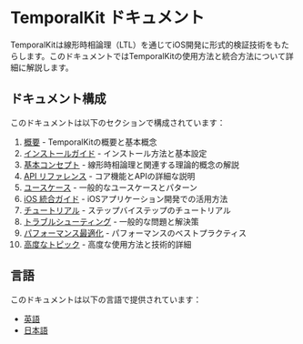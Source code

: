 # TemporalKit ドキュメント

TemporalKitは線形時相論理（LTL）を通じてiOS開発に形式的検証技術をもたらします。このドキュメントではTemporalKitの使用方法と統合方法について詳細に解説します。

## ドキュメント構成

このドキュメントは以下のセクションで構成されています：

1. [概要](./Overview.md) - TemporalKitの概要と基本概念
2. [インストールガイド](./Installation.md) - インストール方法と基本設定
3. [基本コンセプト](./CoreConcepts.md) - 線形時相論理と関連する理論的概念の解説
4. [API リファレンス](./APIReference.md) - コア機能とAPIの詳細な説明
5. [ユースケース](./UseCases.md) - 一般的なユースケースとパターン
6. [iOS 統合ガイド](../TemporalKit-iOS-Integration-Guide-ja.md) - iOSアプリケーション開発での活用方法
7. [チュートリアル](./Tutorials/README.md) - ステップバイステップのチュートリアル
8. [トラブルシューティング](./Troubleshooting.md) - 一般的な問題と解決策
9. [パフォーマンス最適化](./PerformanceOptimization.md) - パフォーマンスのベストプラクティス
10. [高度なトピック](./AdvancedTopics.md) - 高度な使用方法と技術的詳細

## 言語

このドキュメントは以下の言語で提供されています：
- [英語](../TemporalKit-Documentation-en)
- [日本語](./) 
